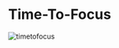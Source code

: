 # Time-To-Focus
![timetofocus](https://github.com/muhammetsenses/Time-To-Focus/assets/70330826/651840b9-2f79-4839-930b-3cb48bdb597e)
